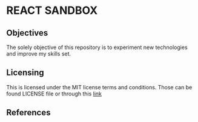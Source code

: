 # REACT SANDBOX

## Objectives

The solely objective of this repository is to experiment new technologies and improve my skills set.

## Licensing

This is licensed under the MIT license terms and conditions. Those can be found LICENSE file or through this [link](LICENSE)

## References
